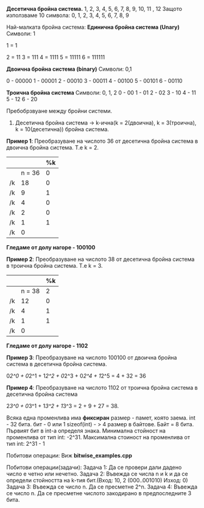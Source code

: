 **Десетична бройна система.**
1, 2, 3, 4, 5, 6, 7, 8, 9, 10, 11 , 12 
Защото използваме 10 символа: 0, 1, 2, 3, 4, 5, 6, 7, 8, 9

Най-малката бройна система: **Единична бройна система (Unary)**
Символи: 1

1 = 1

2 = 11
3 = 111
4 = 1111
5 = 11111
6 = 111111


**Двоична бройна система (binary)**
Символи: 0,1

0 - 00000
1 - 00001
2 - 00010
3 - 00011
4 - 00100
5 - 00101
6 - 00110

**Троична бройна система**
Символи: 0, 1, 2
0 - 00
1 - 01
2 - 02
3 - 10
4 - 11
5 - 12
6 - 20


Пребобрзвуане между бройни системи.
1. Десетична бройна система -> k-ична(k = 2(двоична), k = 3(троична), k = 10(десетична)) бройна система.

**Пример 1**: Преобразуване на числото 36 от десетична бройна система в двоична бройна система.
Т.е k = 2.

|    |        | %k |
|----|--------|----|
|    | n = 36 | 0  |
| /k | 18     | 0  |
| /k | 9      | 1  |
| /k | 4      | 0  |
| /k | 2      | 0  |
| /k | 1      | 1  |
| /k | 0      |    |

**Гледаме от долу нагоре - 100100**

**Пример 2**: Преобразуване на числото 38 от десетична бройна система в троична бройна система.
Т.е k = 3.

|    |        | %k |
|----|--------|----|
|    | n = 38 | 2  |
| /k | 12     | 0  |
| /k | 4      | 1  |
| /k | 1      | 1  |
| /k | 0      |    |

**Гледаме от долу нагоре - 1102**

**Пример 3**: Преобразуване на числото 100100 от двоична бройна система в десетична бройна система.

0*2^0 + 0*2^1 + 1*2^2 + 0*2^3 + 0*2^4 + 1*2^5 = 4 + 32 = 36

**Пример 4**: Преобразуване на числото 1102 от троична бройна система в десетична бройна система

2*3^0 + 0*3^1 + 1*3^2 + 1*3^3 = 2 + 9 + 27 = 38.


Всяка една променлива има **фиксиран** размер - памет, която заема.
int - 32 бита. бит - 0 или 1
sizeof(int) - > 4 размер в байтове. Байт = 8 бита.
Първият бит в int-а определя знака.
Минимална стойност на променлива от тип int: -2^31.
Максимална стоиност на променлива от тип int: 2^31 - 1

Побитови операции: Виж **bitwise_examples.cpp**

Побитови операции(задачи):
Задача 1: Да се провери дали дадено число е четно или нечетно.
Задача 2: Въвежда се числa n и k и да се определи стойността на k-тия бит.(Вход:  10, 2  (000..001010) Изход: 0)
Задача 3: Въвежда се число n. Да се пресметне 2^n.
Задача 4: Въвежда се число n. Да се пресметне числото закодирано в предпоследните 3 бита.
